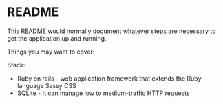 # README

This README would normally document whatever steps are necessary to get the
application up and running.

Things you may want to cover:

Stack:
* Ruby on rails - web application framework that extends the Ruby language
Sassy CSS
* SQLite - It can manage low to medium-traffic HTTP requests
